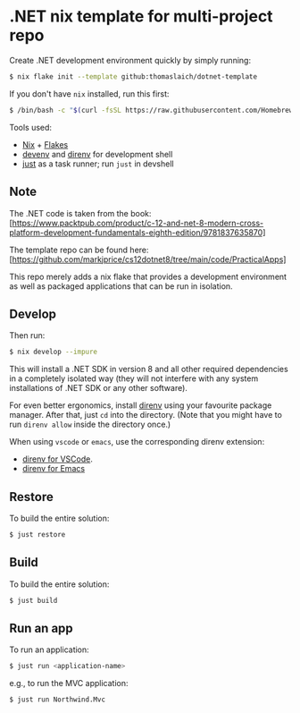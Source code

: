 # .NET nix template for multi-project repo

Create .NET development environment quickly by simply running:

```bash
$ nix flake init --template github:thomaslaich/dotnet-template
```

If you don't have `nix` installed, run this first:

```bash
$ /bin/bash -c "$(curl -fsSL https://raw.githubusercontent.com/Homebrew/install/HEAD/install.sh)"
```

Tools used:

- [Nix](https://srid.ca/haskell-nix) + [Flakes](https://serokell.io/blog/practical-nix-flakes)
- [devenv](https://devenv.sh/) and [direnv](https://direnv.net/) for development shell
- [just](https://just.systems/) as a task runner; run `just` in devshell

## Note

The .NET code is taken from the book: [https://www.packtpub.com/product/c-12-and-net-8-modern-cross-platform-development-fundamentals-eighth-edition/9781837635870]

The template repo can be found here: [https://github.com/markjprice/cs12dotnet8/tree/main/code/PracticalApps]

This repo merely adds a nix flake that provides a development environment as well as packaged applications that can be run in isolation.

## Develop

Then run:

```bash
$ nix develop --impure
```

This will install a .NET SDK in version 8 and all other required dependencies in a completely isolated way (they will not interfere
with any system installations of .NET SDK or any other software).

For even better ergonomics, install [direnv](https://direnv.net/) using your favourite package manager. After that, just `cd` into the directory.
(Note that you might have to run `direnv allow` inside the directory once.)

When using `vscode` or `emacs`, use the corresponding direnv extension:
- [direnv for VSCode](https://marketplace.visualstudio.com/items?itemName=mkhl.direnv).
- [direnv for Emacs](https://melpa.org/#/direnv)

## Restore

To build the entire solution:

```bash
$ just restore
```

## Build

To build the entire solution:

```bash
$ just build
```

## Run an app

To run an application:

```bash
$ just run <application-name>
```
e.g., to run the MVC application:
```bash
$ just run Northwind.Mvc
```





